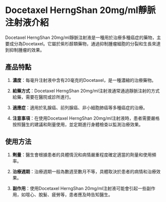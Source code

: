# Docetaxel HerngShan 20mg/ml靜脈注射液介紹
Docetaxel HerngShan 20mg/ml靜脈注射液是一種用於治療多種癌症的藥物，主要成分為Docetaxel。它屬於紫杉醇類藥物，通過抑制腫瘤細胞的分裂和生長來達到抑制腫瘤的效果。
## 產品特點
1. **濃度**：每毫升注射液中含有20毫克的Docetaxel，是一種濃縮的治療藥物。
2. **給藥方式**：Docetaxel HerngShan 20mg/ml注射液通常通過靜脈注射的方式給藥，需要在醫院或診所進行。
3. **適應症**：適用於乳腺癌、前列腺癌、非小細胞肺癌等多種癌症的治療。
4. **注意事項**：在使用Docetaxel HerngShan 20mg/ml注射液時，患者需要嚴格按照醫生的建議和劑量使用，並定期進行身體檢查以監測治療效果。
## 使用方法
1. **劑量**：醫生會根據患者的具體情況和病情嚴重程度確定適當的劑量和使用頻率。
2. **治療週期**：治療週期一般為數週至數月不等，具體取決於患者的病情和治療效果。
3. **副作用**：使用Docetaxel HerngShan 20mg/ml注射液可能會引起一些副作用，如噁心、脫髮、疲勞等，患者應及時告知醫生。